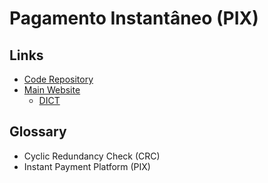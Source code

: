 # Pagamento Instantâneo (PIX)

## Links

- [Code Repository](https://github.com/bacen/pix-api)
- [Main Website](https://bcb.gov.br/estabilidadefinanceira/pix)
  - [DICT](https://bcb.gov.br/content/estabilidadefinanceira/pix/API-DICT.html)

## Glossary

- Cyclic Redundancy Check (CRC)
- Instant Payment Platform (PIX)

<!--
https://github.com/ivanmds/POC_EVENT_DRIVEN
https://github.com/VictorMagalhaesSales/microsservices-banks-parent
https://github.com/idylicaro/full-cycle-immersive
https://github.com/codeedu/imersao-fullstack-fullcycle

https://github.com/mateusjunges/laravel-pix
https://github.com/NascentSecureTech/pix-qrcode-utils
https://github.com/thalesog/pix-utils
https://github.com/gjmolter/pix-charge
https://github.com/rafaellaurindo/pix-qrcode
-->

<!--
https://www.bcb.gov.br/content/estabilidadefinanceira/forumpireunioes/Anexo%20I%20-%20Padr%C3%B5es%20para%20Inicia%C3%A7%C3%A3o%20do%20PIX.pdf
-->
